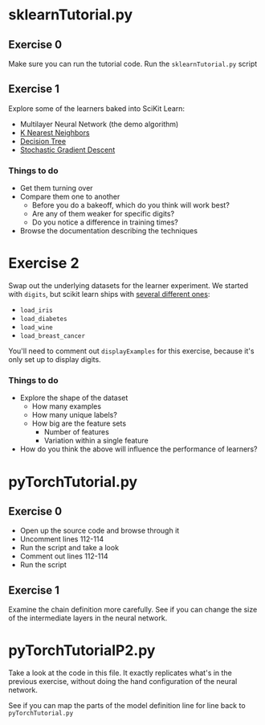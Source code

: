 # sklearnTutorial.py

## Exercise 0

Make sure you can run the tutorial code.  Run the `sklearnTutorial.py` script

## Exercise 1

Explore some of the learners baked into SciKit Learn:

* Multilayer Neural Network (the demo algorithm)
* [K Nearest Neighbors](https://scikit-learn.org/stable/modules/generated/sklearn.neighbors.KNeighborsClassifier.html#sklearn.neighbors.KNeighborsClassifier)
* [Decision Tree](https://scikit-learn.org/stable/modules/tree.html#classification)
* [Stochastic Gradient Descent](https://scikit-learn.org/stable/modules/sgd.html#classification)

### Things to do

* Get them turning over
* Compare them one to another
  * Before you do a bakeoff, which do you think will work best?
  * Are any of them weaker for specific digits?
  * Do you notice a difference in training times?
* Browse the documentation describing the techniques

# Exercise 2

Swap out the underlying datasets for the learner experiment.  We
started with `digits`, but scikit learn ships with [several different
ones](https://scikit-learn.org/stable/datasets/toy_dataset.html):

* `load_iris`
* `load_diabetes`
* `load_wine`
* `load_breast_cancer`

You'll need to comment out `displayExamples` for this exercise,
because it's only set up to display digits.

### Things to do

* Explore the shape of the dataset
  * How many examples
  * How many unique labels?
  * How big are the feature sets
    * Number of features
    * Variation within a single feature
* How do you think the above will influence the performance of learners?

# pyTorchTutorial.py

## Exercise 0

* Open up the source code and browse through it
* Uncomment lines 112-114
* Run the script and take a look
* Comment out lines 112-114
* Run the script

## Exercise 1

Examine the chain definition more carefully.  See if you can change
the size of the intermediate layers in the neural network.

# pyTorchTutorialP2.py

Take a look at the code in this file.  It exactly replicates what's in
the previous exercise, without doing the hand configuration of the
neural network.

See if you can map the parts of the model definition line for line back to `pyTorchTutorial.py`